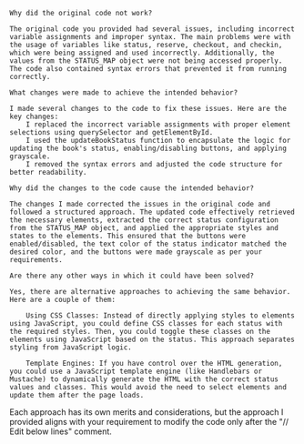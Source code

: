     Why did the original code not work?

    The original code you provided had several issues, including incorrect variable assignments and improper syntax. The main problems were with the usage of variables like status, reserve, checkout, and checkin, which were being assigned and used incorrectly. Additionally, the values from the STATUS_MAP object were not being accessed properly. The code also contained syntax errors that prevented it from running correctly.

    What changes were made to achieve the intended behavior?

    I made several changes to the code to fix these issues. Here are the key changes:
        I replaced the incorrect variable assignments with proper element selections using querySelector and getElementById.
        I used the updateBookStatus function to encapsulate the logic for updating the book's status, enabling/disabling buttons, and applying grayscale.
        I removed the syntax errors and adjusted the code structure for better readability.

    Why did the changes to the code cause the intended behavior?

    The changes I made corrected the issues in the original code and followed a structured approach. The updated code effectively retrieved the necessary elements, extracted the correct status configuration from the STATUS_MAP object, and applied the appropriate styles and states to the elements. This ensured that the buttons were enabled/disabled, the text color of the status indicator matched the desired color, and the buttons were made grayscale as per your requirements.

    Are there any other ways in which it could have been solved?

    Yes, there are alternative approaches to achieving the same behavior. Here are a couple of them:

        Using CSS Classes: Instead of directly applying styles to elements using JavaScript, you could define CSS classes for each status with the required styles. Then, you could toggle these classes on the elements using JavaScript based on the status. This approach separates styling from JavaScript logic.

        Template Engines: If you have control over the HTML generation, you could use a JavaScript template engine (like Handlebars or Mustache) to dynamically generate the HTML with the correct status values and classes. This would avoid the need to select elements and update them after the page loads.

Each approach has its own merits and considerations, but the approach I provided aligns with your requirement to modify the code only after the "// Edit below lines" comment.
